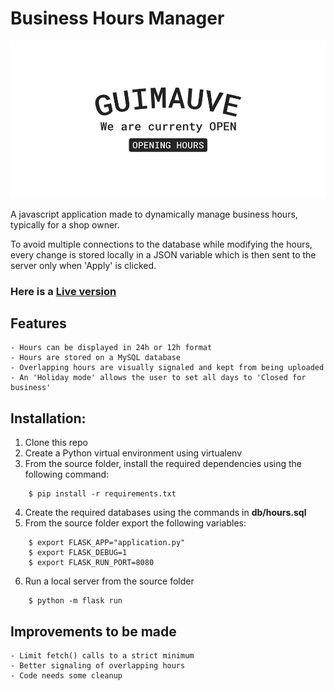 # Business Hours Manager

![Business Hours Manager](/imgs/logo.jpg)

A javascript application made to dynamically manage business hours, typically for a shop owner.

To avoid multiple connections to the database while modifying the hours, every change is stored locally in a JSON variable which is then sent to the server only when 'Apply' is clicked.

### Here is a [Live version](https://guimauveb.com/projects/businessHours)

## Features
    - Hours can be displayed in 24h or 12h format
    - Hours are stored on a MySQL database
    - Overlapping hours are visually signaled and kept from being uploaded
    - An 'Holiday mode' allows the user to set all days to 'Closed for business'


## Installation:

1. Clone this repo
2. Create a Python virtual environment using virtualenv
3. From the source folder, install the required dependencies using the following command:
```
    $ pip install -r requirements.txt
```
4. Create the required databases using the commands in **db/hours.sql**
5. From the source folder export the following variables:
```
    $ export FLASK_APP="application.py"
    $ export FLASK_DEBUG=1
    $ export FLASK_RUN_PORT=8080
```
6. Run a local server from the source folder
```
    $ python -m flask run
```


## Improvements to be made
    - Limit fetch() calls to a strict minimum
    - Better signaling of overlapping hours
    - Code needs some cleanup


